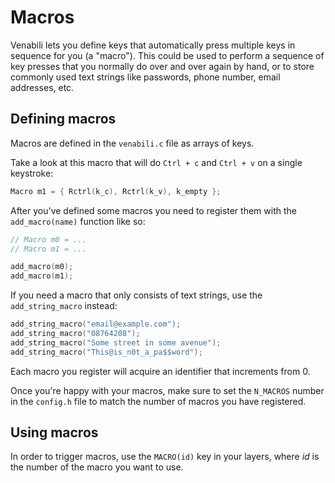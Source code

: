# Macros

Venabili lets you define keys that automatically press multiple keys in sequence
for you (a "macro"). This could be used to perform a sequence of key presses
that you normally do over and over again by hand, or to store commonly used text
strings like passwords, phone number, email addresses, etc.


## Defining macros

Macros are defined in the `venabili.c` file as arrays of keys.

Take a look at this macro that will do `Ctrl + c` and `Ctrl + v` on a single
keystroke:

```c
Macro m1 = { Rctrl(k_c), Rctrl(k_v), k_empty };
```

After you've defined some macros you need to register them with the
`add_macro(name)` function like so:

```c
// Macro m0 = ...
// Macro m1 = ...

add_macro(m0);
add_macro(m1);
```

If you need a macro that only consists of text strings, use the
`add_string_macro` instead:

```c
add_string_macro("email@example.com");
add_string_macro("08764208");
add_string_macro("Some street in some avenue");
add_string_macro("This@is_n0t_a_pa$$word");
```

Each macro you register will acquire an identifier that increments from 0.

Once you're happy with your macros, make sure to set the `N_MACROS` number in
the `config.h` file to match the number of macros you have registered.


## Using macros

In order to trigger macros, use the `MACRO(id)` key in your layers, where *id*
is the number of the macro you want to use.
